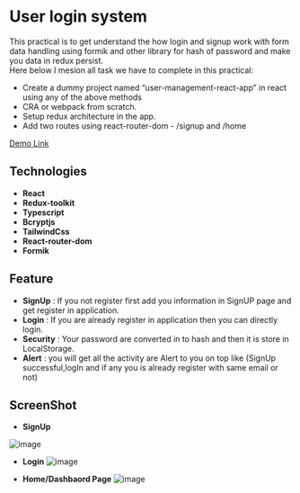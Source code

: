 # User login system
This practical is to get understand the how login and signup work with form data handling using formik and other library for hash of password and make you data in redux persist.
<br/>
Here below I mesion all task we have to complete in this practical:
- Create a dummy project named “user-management-react-app” in react using any of the above methods 
- CRA or webpack from scratch.
- Setup redux architecture in the app.
- Add two routes using react-router-dom - /signup and /home

[Demo Link](https://user-login-system.onrender.com)


## Technologies
- **React**
- **Redux-toolkit**
- **Typescript**
- **Bcryptjs**
- **TailwindCss**
- **React-router-dom**
- **Formik**

## Feature
- **SignUp** : If you not register first add you information in SignUP page and get register in application.
- **Login**  : If you are already register in application then you can directly login.
- **Security** : Your password are converted in to hash and then it is store in LocalStorage.
- **Alert** : you will get all the activity are Alert to you on top like (SignUp successful,logIn and if any you is already register with same email or not)

## ScreenShot
- **SignUp**

![image](https://github.com/vipulc8/user-login-system/assets/122255127/fcc81512-949f-4f8d-b8d5-d604c0e07c7b)

- **Login**
![image](https://www.linkpicture.com/q/Screenshot-from-2023-05-23-13-51-51.png)

- **Home/Dashbaord Page**
![image](https://www.linkpicture.com/q/Screenshot-from-2023-05-23-14-00-37.png)
